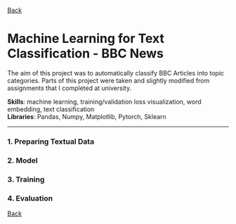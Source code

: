 [Back](https://ycvogt.github.io/my_portfolio/)

# Machine Learning for Text Classification - BBC News

The aim of this project was to automatically classify BBC Articles into topic categories. 
Parts of this project were taken and slightly modified from assignments that I completed at university.

**Skills**: machine learning, training/validation loss visualization, word embedding, text classification <br>
**Libraries**: Pandas, Numpy, Matplotlib, Pytorch, Sklearn 

---
### 1. Preparing Textual Data

### 2. Model

### 3. Training

### 4. Evaluation


[Back](https://ycvogt.github.io/my_portfolio/)
